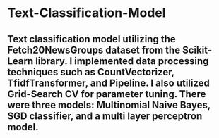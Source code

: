 # Text-Classification-Model

## Text classification model utilizing the Fetch20NewsGroups dataset from the Scikit-Learn library. I implemented data processing techniques such as CountVectorizer,  TfidfTransformer, and Pipeline. I also utilized Grid-Search CV for parameter tuning. There were three models: Multinomial Naive Bayes, SGD classifier, and a multi layer perceptron model.
